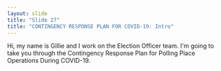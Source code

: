 ```yaml
---
layout: slide
title: "Slide 27"
title: "CONTINGENCY RESPONSE PLAN FOR COVID-19: Intro"
---
```


Hi, my name is Gillie and I work on the Election Officer team. I'm going to take you through the Contingency Response Plan for Polling Place Operations During COVID-19.
